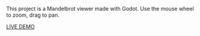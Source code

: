 
This project is a Mandelbrot viewer made with Godot. Use the mouse wheel to zoom, drag to pan.

[LIVE DEMO](https://bfxdev.github.io/fractalaxy/HTML5/main.html)
